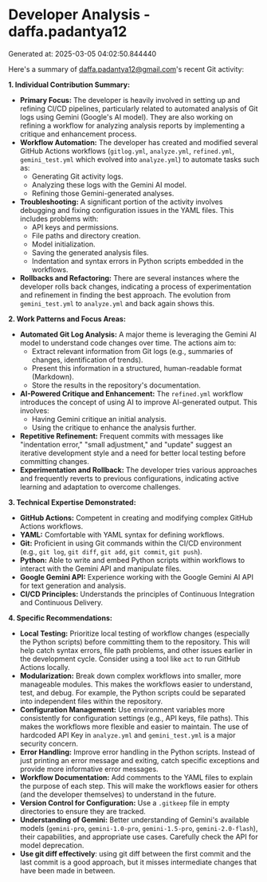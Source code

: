 # Developer Analysis - daffa.padantya12
Generated at: 2025-03-05 04:02:50.844440

Here's a summary of daffa.padantya12@gmail.com's recent Git activity:

**1. Individual Contribution Summary:**

*   **Primary Focus:** The developer is heavily involved in setting up and refining CI/CD pipelines, particularly related to automated analysis of Git logs using Gemini (Google's AI model). They are also working on refining a workflow for analyzing analysis reports by implementing a critique and enhancement process.
*   **Workflow Automation:** The developer has created and modified several GitHub Actions workflows (`gitlog.yml`, `analyze.yml`, `refined.yml`, `gemini_test.yml` which evolved into `analyze.yml`) to automate tasks such as:
    *   Generating Git activity logs.
    *   Analyzing these logs with the Gemini AI model.
    *   Refining those Gemini-generated analyses.
*   **Troubleshooting:** A significant portion of the activity involves debugging and fixing configuration issues in the YAML files. This includes problems with:
    *   API keys and permissions.
    *   File paths and directory creation.
    *   Model initialization.
    *   Saving the generated analysis files.
    *   Indentation and syntax errors in Python scripts embedded in the workflows.
*   **Rollbacks and Refactoring:** There are several instances where the developer rolls back changes, indicating a process of experimentation and refinement in finding the best approach. The evolution from `gemini_test.yml` to `analyze.yml` and back again shows this.

**2. Work Patterns and Focus Areas:**

*   **Automated Git Log Analysis:** A major theme is leveraging the Gemini AI model to understand code changes over time. The actions aim to:
    *   Extract relevant information from Git logs (e.g., summaries of changes, identification of trends).
    *   Present this information in a structured, human-readable format (Markdown).
    *   Store the results in the repository's documentation.
*   **AI-Powered Critique and Enhancement:** The `refined.yml` workflow introduces the concept of using AI to improve AI-generated output. This involves:
    *   Having Gemini critique an initial analysis.
    *   Using the critique to enhance the analysis further.
*   **Repetitive Refinement:** Frequent commits with messages like "indentation error," "small adjustment," and "update" suggest an iterative development style and a need for better local testing before committing changes.
*   **Experimentation and Rollback:** The developer tries various approaches and frequently reverts to previous configurations, indicating active learning and adaptation to overcome challenges.

**3. Technical Expertise Demonstrated:**

*   **GitHub Actions:** Competent in creating and modifying complex GitHub Actions workflows.
*   **YAML:** Comfortable with YAML syntax for defining workflows.
*   **Git:** Proficient in using Git commands within the CI/CD environment (e.g., `git log`, `git diff`, `git add`, `git commit`, `git push`).
*   **Python:** Able to write and embed Python scripts within workflows to interact with the Gemini API and manipulate files.
*   **Google Gemini API:** Experience working with the Google Gemini AI API for text generation and analysis.
*   **CI/CD Principles:** Understands the principles of Continuous Integration and Continuous Delivery.

**4. Specific Recommendations:**

*   **Local Testing:** Prioritize local testing of workflow changes (especially the Python scripts) before committing them to the repository.  This will help catch syntax errors, file path problems, and other issues earlier in the development cycle. Consider using a tool like `act` to run GitHub Actions locally.
*   **Modularization:** Break down complex workflows into smaller, more manageable modules. This makes the workflows easier to understand, test, and debug.  For example, the Python scripts could be separated into independent files within the repository.
*   **Configuration Management:** Use environment variables more consistently for configuration settings (e.g., API keys, file paths). This makes the workflows more flexible and easier to maintain. The use of hardcoded API Key in  `analyze.yml` and `gemini_test.yml` is a major security concern.
*   **Error Handling:** Improve error handling in the Python scripts. Instead of just printing an error message and exiting, catch specific exceptions and provide more informative error messages.
*   **Workflow Documentation:** Add comments to the YAML files to explain the purpose of each step. This will make the workflows easier for others (and the developer themselves) to understand in the future.
*   **Version Control for Configuration:** Use a `.gitkeep` file in empty directories to ensure they are tracked.
*   **Understanding of Gemini:** Better understanding of Gemini's available models (`gemini-pro`, `gemini-1.0-pro`, `gemini-1.5-pro`, `gemini-2.0-flash`), their capabilities, and appropriate use cases. Carefully check the API for model deprecation.
*    **Use git diff effectively**: using git diff between the first commit and the last commit is a good approach, but it misses intermediate changes that have been made in between.

